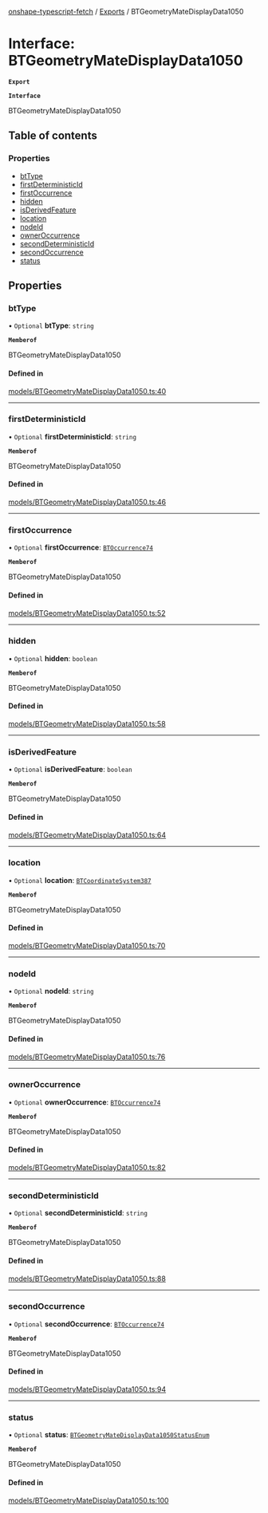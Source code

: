 [onshape-typescript-fetch](../README.md) / [Exports](../modules.md) / BTGeometryMateDisplayData1050

# Interface: BTGeometryMateDisplayData1050

**`Export`**

**`Interface`**

BTGeometryMateDisplayData1050

## Table of contents

### Properties

- [btType](BTGeometryMateDisplayData1050.md#bttype)
- [firstDeterministicId](BTGeometryMateDisplayData1050.md#firstdeterministicid)
- [firstOccurrence](BTGeometryMateDisplayData1050.md#firstoccurrence)
- [hidden](BTGeometryMateDisplayData1050.md#hidden)
- [isDerivedFeature](BTGeometryMateDisplayData1050.md#isderivedfeature)
- [location](BTGeometryMateDisplayData1050.md#location)
- [nodeId](BTGeometryMateDisplayData1050.md#nodeid)
- [ownerOccurrence](BTGeometryMateDisplayData1050.md#owneroccurrence)
- [secondDeterministicId](BTGeometryMateDisplayData1050.md#seconddeterministicid)
- [secondOccurrence](BTGeometryMateDisplayData1050.md#secondoccurrence)
- [status](BTGeometryMateDisplayData1050.md#status)

## Properties

### btType

• `Optional` **btType**: `string`

**`Memberof`**

BTGeometryMateDisplayData1050

#### Defined in

[models/BTGeometryMateDisplayData1050.ts:40](https://github.com/toebes/onshape-typescript-fetch/blob/3e11ae1/models/BTGeometryMateDisplayData1050.ts#L40)

___

### firstDeterministicId

• `Optional` **firstDeterministicId**: `string`

**`Memberof`**

BTGeometryMateDisplayData1050

#### Defined in

[models/BTGeometryMateDisplayData1050.ts:46](https://github.com/toebes/onshape-typescript-fetch/blob/3e11ae1/models/BTGeometryMateDisplayData1050.ts#L46)

___

### firstOccurrence

• `Optional` **firstOccurrence**: [`BTOccurrence74`](BTOccurrence74.md)

**`Memberof`**

BTGeometryMateDisplayData1050

#### Defined in

[models/BTGeometryMateDisplayData1050.ts:52](https://github.com/toebes/onshape-typescript-fetch/blob/3e11ae1/models/BTGeometryMateDisplayData1050.ts#L52)

___

### hidden

• `Optional` **hidden**: `boolean`

**`Memberof`**

BTGeometryMateDisplayData1050

#### Defined in

[models/BTGeometryMateDisplayData1050.ts:58](https://github.com/toebes/onshape-typescript-fetch/blob/3e11ae1/models/BTGeometryMateDisplayData1050.ts#L58)

___

### isDerivedFeature

• `Optional` **isDerivedFeature**: `boolean`

**`Memberof`**

BTGeometryMateDisplayData1050

#### Defined in

[models/BTGeometryMateDisplayData1050.ts:64](https://github.com/toebes/onshape-typescript-fetch/blob/3e11ae1/models/BTGeometryMateDisplayData1050.ts#L64)

___

### location

• `Optional` **location**: [`BTCoordinateSystem387`](BTCoordinateSystem387.md)

**`Memberof`**

BTGeometryMateDisplayData1050

#### Defined in

[models/BTGeometryMateDisplayData1050.ts:70](https://github.com/toebes/onshape-typescript-fetch/blob/3e11ae1/models/BTGeometryMateDisplayData1050.ts#L70)

___

### nodeId

• `Optional` **nodeId**: `string`

**`Memberof`**

BTGeometryMateDisplayData1050

#### Defined in

[models/BTGeometryMateDisplayData1050.ts:76](https://github.com/toebes/onshape-typescript-fetch/blob/3e11ae1/models/BTGeometryMateDisplayData1050.ts#L76)

___

### ownerOccurrence

• `Optional` **ownerOccurrence**: [`BTOccurrence74`](BTOccurrence74.md)

**`Memberof`**

BTGeometryMateDisplayData1050

#### Defined in

[models/BTGeometryMateDisplayData1050.ts:82](https://github.com/toebes/onshape-typescript-fetch/blob/3e11ae1/models/BTGeometryMateDisplayData1050.ts#L82)

___

### secondDeterministicId

• `Optional` **secondDeterministicId**: `string`

**`Memberof`**

BTGeometryMateDisplayData1050

#### Defined in

[models/BTGeometryMateDisplayData1050.ts:88](https://github.com/toebes/onshape-typescript-fetch/blob/3e11ae1/models/BTGeometryMateDisplayData1050.ts#L88)

___

### secondOccurrence

• `Optional` **secondOccurrence**: [`BTOccurrence74`](BTOccurrence74.md)

**`Memberof`**

BTGeometryMateDisplayData1050

#### Defined in

[models/BTGeometryMateDisplayData1050.ts:94](https://github.com/toebes/onshape-typescript-fetch/blob/3e11ae1/models/BTGeometryMateDisplayData1050.ts#L94)

___

### status

• `Optional` **status**: [`BTGeometryMateDisplayData1050StatusEnum`](../modules.md#btgeometrymatedisplaydata1050statusenum-1)

**`Memberof`**

BTGeometryMateDisplayData1050

#### Defined in

[models/BTGeometryMateDisplayData1050.ts:100](https://github.com/toebes/onshape-typescript-fetch/blob/3e11ae1/models/BTGeometryMateDisplayData1050.ts#L100)
